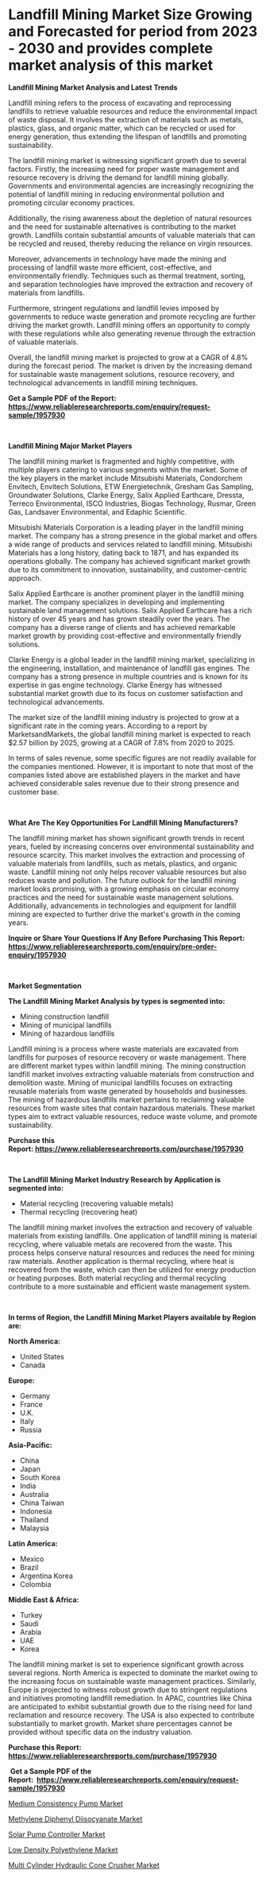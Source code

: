 <p><h1>Landfill Mining Market Size Growing and Forecasted for period from 2023 - 2030 and provides complete market analysis of this market</h1></p><p><strong>Landfill Mining Market Analysis and Latest Trends</strong></p>
<p><p>Landfill mining refers to the process of excavating and reprocessing landfills to retrieve valuable resources and reduce the environmental impact of waste disposal. It involves the extraction of materials such as metals, plastics, glass, and organic matter, which can be recycled or used for energy generation, thus extending the lifespan of landfills and promoting sustainability.</p><p>The landfill mining market is witnessing significant growth due to several factors. Firstly, the increasing need for proper waste management and resource recovery is driving the demand for landfill mining globally. Governments and environmental agencies are increasingly recognizing the potential of landfill mining in reducing environmental pollution and promoting circular economy practices.</p><p>Additionally, the rising awareness about the depletion of natural resources and the need for sustainable alternatives is contributing to the market growth. Landfills contain substantial amounts of valuable materials that can be recycled and reused, thereby reducing the reliance on virgin resources.</p><p>Moreover, advancements in technology have made the mining and processing of landfill waste more efficient, cost-effective, and environmentally friendly. Techniques such as thermal treatment, sorting, and separation technologies have improved the extraction and recovery of materials from landfills.</p><p>Furthermore, stringent regulations and landfill levies imposed by governments to reduce waste generation and promote recycling are further driving the market growth. Landfill mining offers an opportunity to comply with these regulations while also generating revenue through the extraction of valuable materials.</p><p>Overall, the landfill mining market is projected to grow at a CAGR of 4.8% during the forecast period. The market is driven by the increasing demand for sustainable waste management solutions, resource recovery, and technological advancements in landfill mining techniques.</p></p>
<p><strong>Get a Sample PDF of the Report:&nbsp; <a href="https://www.reliableresearchreports.com/enquiry/request-sample/1957930">https://www.reliableresearchreports.com/enquiry/request-sample/1957930</a></strong></p>
<p>&nbsp;</p>
<p><strong>Landfill Mining Major Market Players</strong></p>
<p><p>The landfill mining market is fragmented and highly competitive, with multiple players catering to various segments within the market. Some of the key players in the market include Mitsubishi Materials, Condorchem Envitech, Envitech Solutions, ETW Energietechnik, Gresham Gas Sampling, Groundwater Solutions, Clarke Energy, Salix Applied Earthcare, Dressta, Terreco Environmental, ISCO Industries, Biogas Technology, Rusmar, Green Gas, Landsaver Environmental, and Edaphic Scientific.</p><p>Mitsubishi Materials Corporation is a leading player in the landfill mining market. The company has a strong presence in the global market and offers a wide range of products and services related to landfill mining. Mitsubishi Materials has a long history, dating back to 1871, and has expanded its operations globally. The company has achieved significant market growth due to its commitment to innovation, sustainability, and customer-centric approach.</p><p>Salix Applied Earthcare is another prominent player in the landfill mining market. The company specializes in developing and implementing sustainable land management solutions. Salix Applied Earthcare has a rich history of over 45 years and has grown steadily over the years. The company has a diverse range of clients and has achieved remarkable market growth by providing cost-effective and environmentally friendly solutions.</p><p>Clarke Energy is a global leader in the landfill mining market, specializing in the engineering, installation, and maintenance of landfill gas engines. The company has a strong presence in multiple countries and is known for its expertise in gas engine technology. Clarke Energy has witnessed substantial market growth due to its focus on customer satisfaction and technological advancements.</p><p>The market size of the landfill mining industry is projected to grow at a significant rate in the coming years. According to a report by MarketsandMarkets, the global landfill mining market is expected to reach $2.57 billion by 2025, growing at a CAGR of 7.8% from 2020 to 2025.</p><p>In terms of sales revenue, some specific figures are not readily available for the companies mentioned. However, it is important to note that most of the companies listed above are established players in the market and have achieved considerable sales revenue due to their strong presence and customer base.</p></p>
<p>&nbsp;</p>
<p><strong>What Are The Key Opportunities For Landfill Mining Manufacturers?</strong></p>
<p><p>The landfill mining market has shown significant growth trends in recent years, fueled by increasing concerns over environmental sustainability and resource scarcity. This market involves the extraction and processing of valuable materials from landfills, such as metals, plastics, and organic waste. Landfill mining not only helps recover valuable resources but also reduces waste and pollution. The future outlook for the landfill mining market looks promising, with a growing emphasis on circular economy practices and the need for sustainable waste management solutions. Additionally, advancements in technologies and equipment for landfill mining are expected to further drive the market's growth in the coming years.</p></p>
<p><strong>Inquire or Share Your Questions If Any Before Purchasing This Report: <a href="https://www.reliableresearchreports.com/enquiry/pre-order-enquiry/1957930">https://www.reliableresearchreports.com/enquiry/pre-order-enquiry/1957930</a></strong></p>
<p>&nbsp;</p>
<p><strong>Market Segmentation</strong></p>
<p><strong>The Landfill Mining Market Analysis by types is segmented into:</strong></p>
<p><ul><li>Mining construction landfill</li><li>Mining of municipal landfills</li><li>Mining of hazardous landfills</li></ul></p>
<p><p>Landfill mining is a process where waste materials are excavated from landfills for purposes of resource recovery or waste management. There are different market types within landfill mining. The mining construction landfill market involves extracting valuable materials from construction and demolition waste. Mining of municipal landfills focuses on extracting reusable materials from waste generated by households and businesses. The mining of hazardous landfills market pertains to reclaiming valuable resources from waste sites that contain hazardous materials. These market types aim to extract valuable resources, reduce waste volume, and promote sustainability.</p></p>
<p><strong>Purchase this Report:&nbsp;<a href="https://www.reliableresearchreports.com/purchase/1957930">https://www.reliableresearchreports.com/purchase/1957930</a></strong></p>
<p>&nbsp;</p>
<p><strong>The Landfill Mining Market Industry Research by Application is segmented into:</strong></p>
<p><ul><li>Material recycling (recovering valuable metals)</li><li>Thermal recycling (recovering heat)</li></ul></p>
<p><p>The landfill mining market involves the extraction and recovery of valuable materials from existing landfills. One application of landfill mining is material recycling, where valuable metals are recovered from the waste. This process helps conserve natural resources and reduces the need for mining raw materials. Another application is thermal recycling, where heat is recovered from the waste, which can then be utilized for energy production or heating purposes. Both material recycling and thermal recycling contribute to a more sustainable and efficient waste management system.</p></p>
<p>&nbsp;</p>
<p><strong>In terms of Region, the Landfill Mining Market Players available by Region are:</strong></p>
<p>
    <p> <strong> North America: </strong>
        <ul>
            <li>United States</li>
            <li>Canada</li>
        </ul>
        </p> 
    <p> <strong> Europe: </strong>
        <ul>
            <li>Germany</li>
            <li>France</li>
            <li>U.K.</li>
            <li>Italy</li>
            <li>Russia</li>
        </ul>
        </p> 
    <p> <strong> Asia-Pacific: </strong>
        <ul>
            <li>China</li>
            <li>Japan</li>
            <li>South Korea</li>
            <li>India</li>
            <li>Australia</li>
            <li>China Taiwan</li>
            <li>Indonesia</li>
            <li>Thailand</li>
            <li>Malaysia</li>
        </ul>
        </p> 
    <p> <strong> Latin America: </strong>
        <ul>
            <li>Mexico</li>
            <li>Brazil</li>
            <li>Argentina Korea</li>
            <li>Colombia</li>
        </ul>
        </p> 
    <p> <strong> Middle East & Africa: </strong>
        <ul>
            <li>Turkey</li>
            <li>Saudi</li>
            <li>Arabia</li>
            <li>UAE</li>
            <li>Korea</li>
        </ul>
    </p>
    </p>
<p><p>The landfill mining market is set to experience significant growth across several regions. North America is expected to dominate the market owing to the increasing focus on sustainable waste management practices. Similarly, Europe is projected to witness robust growth due to stringent regulations and initiatives promoting landfill remediation. In APAC, countries like China are anticipated to exhibit substantial growth due to the rising need for land reclamation and resource recovery. The USA is also expected to contribute substantially to market growth. Market share percentages cannot be provided without specific data on the industry valuation.</p></p>
<p><strong>Purchase this Report: <a href="https://www.reliableresearchreports.com/purchase/1957930">https://www.reliableresearchreports.com/purchase/1957930</a></strong></p>
<p>&nbsp;<strong>Get a Sample PDF of the Report:&nbsp;&nbsp;<a href="https://www.reliableresearchreports.com/enquiry/request-sample/1957930">https://www.reliableresearchreports.com/enquiry/request-sample/1957930</a></strong></p>
<p><strong></strong></p>
<p><p><a href="https://medium.com/@helenablick2023/medium-consistency-pump-nbsp-market-focuses-on-market-share-size-and-projected-forecast-till-2030-9ecf8a246903">Medium Consistency Pump Market</a></p><p><a href="https://github.com/kipkeeva/Market-Research-Report-List-1/blob/main/methylene-diphenyl-diisocyanate-market.md">Methylene Diphenyl Diisocyanate Market</a></p><p><a href="https://medium.com/@williambatz97/solar-pump-controller-market-insight-market-trends-growth-forecasted-from-2023-to-2030-3c5719e8eb63">Solar Pump Controller Market</a></p><p><a href="https://github.com/kuntayevaz/Market-Research-Report-List-1/blob/main/low-density-polyethylene-market.md">Low Density Polyethylene Market</a></p><p><a href="https://medium.com/@nettieboyle84/multi-cylinder-hydraulic-cone-crusher-market-insights-into-market-cagr-market-trends-and-growth-6e4f4aecd4e3">Multi Cylinder Hydraulic Cone Crusher Market</a></p></p>